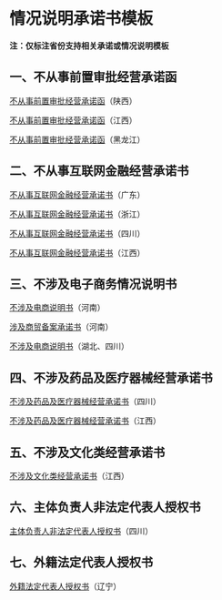 # 情况说明承诺书模板



**注：仅标注省份支持相关承诺或情况说明模板**



## 一、不从事前置审批经营承诺函

[不从事前置审批经营承诺函](https://static.ucloud.cn/8a4400eb14bc4fe3c2c4976586d3cc0d.docx)（陕西）

[不从事前置审批经营承诺函](https://static.ucloud.cn/117385693ca6f89e4a480db91100f94b.doc)（江西）

[不从事前置审批经营承诺函](https://static.ucloud.cn/ed3d8a3c2992bed0515fc526b61f6b00.docx)（黑龙江）



## 二、不从事互联网金融经营承诺书

[不从事互联网金融经营承诺书](https://static.ucloud.cn/cf4fadda12a73644ec7384d13e43dc9c.docx)（广东）

[不从事互联网金融经营承诺书](https://static.ucloud.cn/a7e2ed69ec1e87f1aa203aceb2fa32ac.docx)（浙江）

[不从事互联网金融经营承诺书](https://static.ucloud.cn/d738295c04a6afd35ce101c241940cfc.doc)（四川）

[不从事互联网金融经营承诺书](https://static.ucloud.cn/bb6fdba1fa15d93cbd4cc81ad9184b27.docx)（江西）



## 三、不涉及电子商务情况说明书

[不涉及电商说明书](https://static.ucloud.cn/6ab47286d98de344ac83514ac9cbf03b.docx)（河南）

[涉及商贸备案承诺书](https://static.ucloud.cn/1bd0067298a5d7a77723bf883f995709.doc)（河南）

[不涉及电商说明书](https://static.ucloud.cn/c36f60cbbafc5c5cb7f594ffc87e468f.doc)（湖北、四川）





## 四、不涉及药品及医疗器械经营承诺书

[不涉及药品及医疗器械经营承诺书](https://static.ucloud.cn/b1f7b3edf4caab72e29e6a1a39147770.doc)（四川）

[不涉及药品及医疗器械经营承诺书](https://static.ucloud.cn/8e90c44690138fffb38b8f7de1b524a4.docx)（江西）



## 五、不涉及文化类经营承诺书

[不涉及文化类经营承诺书](https://static.ucloud.cn/245d69c72f84fff20a0d52664735f966.docx)（江西）



## 六、主体负责人非法定代表人授权书

[主体负责人非法定代表人授权书](https://static.ucloud.cn/40eb69641fca9b4964fb98c54f74bc89.doc)（四川）



## 七、外籍法定代表人授权书

[外籍法定代表人授权书](https://static.ucloud.cn/211294cf220e6977e71dea758ee9c21c.doc)（辽宁）



